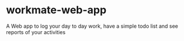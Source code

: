 # workmate-web-app
A Web app to log your day to day work, have a simple todo list and see reports of your activities
